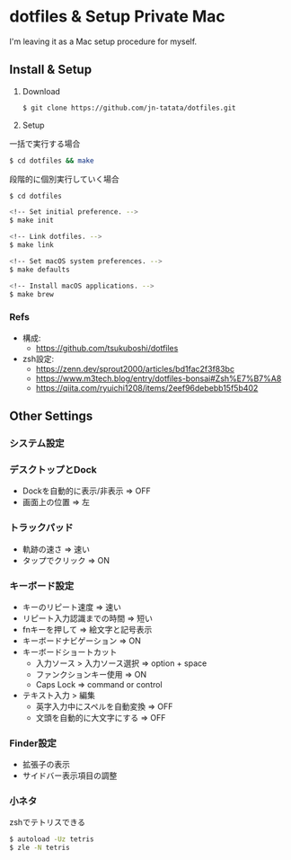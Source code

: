 # dotfiles & Setup Private Mac

I'm leaving it as a Mac setup procedure for myself.

## Install & Setup

1. Download
   ```bash
   $ git clone https://github.com/jn-tatata/dotfiles.git
   ```

1. Setup

  一括で実行する場合
  ```bash
  $ cd dotfiles && make
  ```

  段階的に個別実行していく場合
  ```bash
  $ cd dotfiles

  <!-- Set initial preference. -->
  $ make init

  <!-- Link dotfiles. -->
  $ make link

  <!-- Set macOS system preferences. -->
  $ make defaults

  <!-- Install macOS applications. -->
  $ make brew
  ```

### Refs
- 構成:
  - https://github.com/tsukuboshi/dotfiles
- zsh設定:
  - https://zenn.dev/sprout2000/articles/bd1fac2f3f83bc
  - https://www.m3tech.blog/entry/dotfiles-bonsai#Zsh%E7%B7%A8
  - https://qiita.com/ryuichi1208/items/2eef96debebb15f5b402

## Other Settings

### システム設定

### デスクトップとDock
- Dockを自動的に表示/非表示 => OFF
- 画面上の位置 => 左

### トラックパッド
- 軌跡の速さ => 速い
- タップでクリック => ON

### キーボード設定
- キーのリピート速度 => 速い
- リピート入力認識までの時間 => 短い
- fnキーを押して => 絵文字と記号表示
- キーボードナビゲーション => ON
- キーボードショートカット
  - 入力ソース > 入力ソース選択 => option + space
  - ファンクションキー使用 => ON
  - Caps Lock => command or control
- テキスト入力 > 編集
  - 英字入力中にスペルを自動変換 => OFF
  - 文頭を自動的に大文字にする => OFF

### Finder設定
- 拡張子の表示
- サイドバー表示項目の調整

### 小ネタ
zshでテトリスできる
```bash
$ autoload -Uz tetris
$ zle -N tetris
```